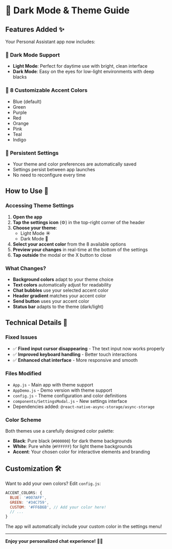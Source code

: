 # 🌙 Dark Mode & Theme Guide

## Features Added ✨

Your Personal Assistant app now includes:

### 🎨 **Dark Mode Support**
- **Light Mode**: Perfect for daytime use with bright, clean interface
- **Dark Mode**: Easy on the eyes for low-light environments with deep blacks

### 🌈 **8 Customizable Accent Colors**
- Blue (default)
- Green  
- Purple
- Red
- Orange
- Pink
- Teal
- Indigo

### 💾 **Persistent Settings**
- Your theme and color preferences are automatically saved
- Settings persist between app launches
- No need to reconfigure every time

## How to Use 🚀

### Accessing Theme Settings
1. **Open the app**
2. **Tap the settings icon** (⚙️) in the top-right corner of the header
3. **Choose your theme**:
   - Light Mode ☀️
   - Dark Mode 🌙
4. **Select your accent color** from the 8 available options
5. **Preview your changes** in real-time at the bottom of the settings
6. **Tap outside** the modal or the X button to close

### What Changes?
- **Background colors** adapt to your theme choice
- **Text colors** automatically adjust for readability
- **Chat bubbles** use your selected accent color
- **Header gradient** matches your accent color
- **Send button** uses your accent color
- **Status bar** adapts to the theme (dark/light)

## Technical Details 🔧

### Fixed Issues
- ✅ **Fixed input cursor disappearing** - The text input now works properly
- ✅ **Improved keyboard handling** - Better touch interactions
- ✅ **Enhanced chat interface** - More responsive and smooth

### Files Modified
- `App.js` - Main app with theme support
- `AppDemo.js` - Demo version with theme support  
- `config.js` - Theme configuration and color definitions
- `components/SettingsModal.js` - New settings interface
- Dependencies added: `@react-native-async-storage/async-storage`

### Color Scheme
Both themes use a carefully designed color palette:
- **Black**: Pure black (`#000000`) for dark theme backgrounds
- **White**: Pure white (`#FFFFFF`) for light theme backgrounds  
- **Accent**: Your chosen color for interactive elements and branding

## Customization 🛠

Want to add your own colors? Edit `config.js`:

```javascript
ACCENT_COLORS: {
  BLUE: '#007AFF',
  GREEN: '#34C759',
  CUSTOM: '#FF6B6B', // Add your color here!
  // ...
}
```

The app will automatically include your custom color in the settings menu!

---

**Enjoy your personalized chat experience!** 🤖✨

